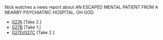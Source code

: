 Nick watches a news report about AN ESCAPED MENTAL PATIENT FROM A NEARBY PSYCHIATRIC HOSPITAL. OH GOD.

* [027A](027A--Take02--.md) [Take 2.]
* [027B](027B--Take01--.md) [Take 1.]
* [027D/027C](027D-027C--Take02--.md) [Take 2.]
